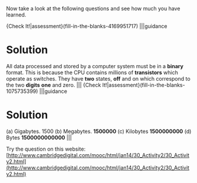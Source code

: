 Now take a look at the following questions and see how much you have learned.

{Check It!|assessment}(fill-in-the-blanks-4169951717)
|||guidance
# Solution
All data processed and stored by a computer system must be in a **binary** format. This is because the CPU contains millions of **transistors** which operate as switches. They have **two** states, **off** and on which correspond to the two **digits** **one** and zero.
|||
{Check It!|assessment}(fill-in-the-blanks-1075735399)
|||guidance
# Solution
(a)	Gigabytes.	1500
(b)	Megabytes.	**1500000**
(c)	Kilobytes	**1500000000**
(d)	Bytes		**1500000000000**
|||

Try the question on this website:
[http://www.cambridgedigital.com/mooc/html/jan14/30_Activity2/30_Activity2.html](http://www.cambridgedigital.com/mooc/html/jan14/30_Activity2/30_Activity2.html)